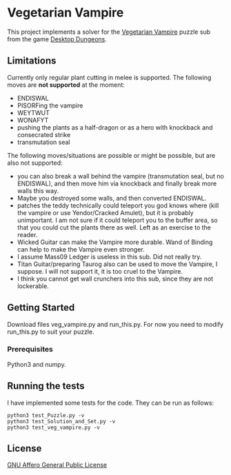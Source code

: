 # Vegetarian Vampire

This project implements a solver for the [Vegetarian Vampire](http://www.qcfdesign.com/wiki/DesktopDungeons/index.php?title=Vegetarian_Vampire) puzzle sub from the game [Desktop Dungeons](http://www.desktopdungeons.net).

## Limitations

Currently only regular plant cutting in melee is supported. The following moves are **not supported** at the moment:
- ENDISWAL
- PISORFing the vampire
- WEYTWUT
- WONAFYT
- pushing the plants as a half-dragon or as a hero with knockback and consecrated strike
- transmutation seal

The following moves/situations are possible or might be possible, but are also not supported:
- you can also break a wall behind the vampire (transmutation seal, but no ENDISWAL),
  and then move him via knockback and finally break more walls this way.
- Maybe you destroyed some walls, and then converted ENDISWAL. 
- patches the teddy technically could teleport you god knows where (kill the vampire or use Yendor/Cracked Amulet), but it is probably unimportant.
  I am not sure if it could teleport you to the buffer area, so that you could cut the plants there as well. Left as an exercise to the reader.
- Wicked Guitar can make the Vampire more durable. Wand of Binding can help to make the Vampire even stronger.
- I assume Mass09 Ledger is useless in this sub. Did not really try.
- Titan Guitar/preparing Taurog also can be used to move the Vampire, I suppose. I will not support it, it is too cruel to the Vampire.
- I think you cannot get wall crunchers into this sub, since they are not lockerable.

## Getting Started

Download files veg_vampire.py and run_this.py. For now you need to modify run_this.py to suit your puzzle.

### Prerequisites

Python3 and numpy.

## Running the tests

I have implemented some tests for the code. They can be run as follows:

```
python3 test_Puzzle.py -v
python3 test_Solution_and_Set.py -v
python3 test_veg_vampire.py -v
```

## License
[GNU Affero General Public License](https://www.gnu.org/licenses/agpl.html)

